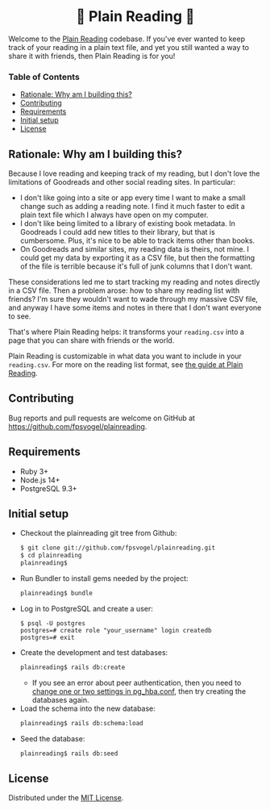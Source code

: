 <h1 align="center">📘 Plain Reading 📘</h1>

Welcome to the [Plain Reading](https://plainreading.herokuapp.com) codebase. If you've ever wanted to keep track of your reading in a plain text file, and yet you still wanted a way to share it with friends, then Plain Reading is for you!

### Table of Contents

- [Rationale: Why am I building this?](#rationale-why-am-i-building-this)
- [Contributing](#contributing)
- [Requirements](#requirements)
- [Initial setup](#initial-setup)
- [License](#license)

## Rationale: Why am I building this?

Because I love reading and keeping track of my reading, but I don't love the limitations of Goodreads and other social reading sites. In particular:

- I don't like going into a site or app every time I want to make a small change such as adding a reading note. I find it much faster to edit a plain text file which I always have open on my computer.
- I don't like being limited to a library of existing book metadata. In Goodreads I could add new titles to their library, but that is cumbersome. Plus, it's nice to be able to track items other than books.
- On Goodreads and similar sites, my reading data is theirs, not mine. I could get my data by exporting it as a CSV file, but then the formatting of the file is terrible because it's full of junk columns that I don't want.

These considerations led me to start tracking my reading and notes directly in a CSV file. Then a problem arose: how to share my reading list with friends? I'm sure they wouldn't want to wade through my massive CSV file, and anyway I have some items and notes in there that I don't want everyone to see.

That's where Plain Reading helps: it transforms your `reading.csv` into a page that you can share with friends or the world.

Plain Reading is customizable in what data you want to include in your `reading.csv`. For more on the reading list format, see [the guide at Plain Reading](https://plainreading.herokuapp.com/guide).

## Contributing

Bug reports and pull requests are welcome on GitHub at https://github.com/fpsvogel/plainreading.

## Requirements

- Ruby 3+
- Node.js 14+
- PostgreSQL 9.3+

## Initial setup

- Checkout the plainreading git tree from Github:
    ```sh
    $ git clone git://github.com/fpsvogel/plainreading.git
    $ cd plainreading
    plainreading$
    ```
- Run Bundler to install gems needed by the project:
    ```sh
    plainreading$ bundle
    ```
- Log in to PostgreSQL and create a user:
    ```
    $ psql -U postgres
    postgres=# create role "your_username" login createdb
    postgres=# exit
    ```
- Create the development and test databases:
    ```sh
    plainreading$ rails db:create
    ```
  - If you see an error about peer authentication, then you need to [change one or two settings in pg_hba.conf](https://stackoverflow.com/questions/18664074/getting-error-peer-authentication-failed-for-user-postgres-when-trying-to-ge), then try creating the databases again.
- Load the schema into the new database:
    ```sh
    plainreading$ rails db:schema:load
    ```
- Seed the database:
    ```sh
    plainreading$ rails db:seed
    ```

## License

Distributed under the [MIT License](https://opensource.org/licenses/MIT).

